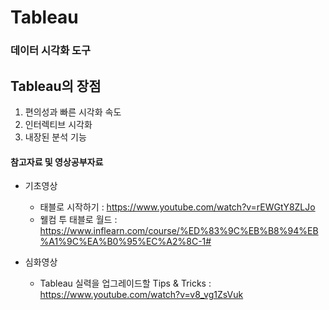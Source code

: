# Tableau


###  데이터 시각화 도구


## Tableau의 장점
  1. 편의성과 빠른 시각화 속도
  2. 인터렉티브 시각화
  3. 내장된 분석 기능

#### 참고자료 및 영상공부자료
- 기초영상
  - 태블로 시작하기 : https://www.youtube.com/watch?v=rEWGtY8ZLJo
  - 웰컴 투 태블로 월드 : https://www.inflearn.com/course/%ED%83%9C%EB%B8%94%EB%A1%9C%EA%B0%95%EC%A2%8C-1#

- 심화영상
  - Tableau 실력을 업그레이드할 Tips & Tricks : https://www.youtube.com/watch?v=v8_vg1ZsVuk









